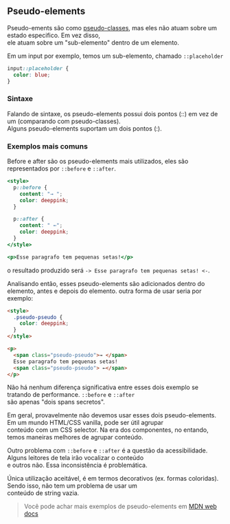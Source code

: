 ## Pseudo-elements

Pseudo-ements são como [pseudo-classes](./pseudo-classes.md), mas eles não atuam sobre um estado especifico. Em vez disso, <br>
ele atuam sobre um "sub-elemento" dentro de um elemento.

Em um input por exemplo, temos um sub-elemento, chamado `::placeholder`

```css
input::placeholder {
  color: blue;
}
```

### Sintaxe

Falando de sintaxe, os pseudo-elements possui dois pontos (::) em vez de um (comparando com pseudo-classes).<br>
Alguns pseudo-elements suportam um dois pontos (:).

### Exemplos mais comuns

Before e after são os pseudo-elements mais utilizados, eles são representados por `::before` e `::after`.

```htm
<style>
  p::before {
    content: "→ ";
    color: deeppink;
  }

  p::after {
    content: " ←";
    color: deeppink;
  }
</style>

<p>Esse paragrafo tem pequenas setas!</p>
```

o resultado produzido será `-> Esse paragrafo tem pequenas setas! <-`.

Analisando então, esses pseudo-elements são adicionados dentro do elemento, antes e depois do elemento.
outra forma de usar seria por exemplo:

```html
<style>
  .pseudo-pseudo {
    color: deeppink;
  }
</style>

<p>
  <span class="pseudo-pseudo">→ </span>
  Esse paragrafo tem pequenas setas!
  <span class="pseudo-pseudo"> ←</span>
</p>
```

Não há nenhum diferença significativa entre esses dois exemplo se tratando de performance. `::before` e `::after` <br>
são apenas "dois spans secretos".

Em geral, provavelmente não devemos usar esses dois pseudo-elements. Em um mundo HTML/CSS vanilla, pode ser útil agrupar <br>
conteúdo com um CSS selector. Na era dos componentes, no entando, temos maneiras melhores de agrupar conteúdo.

Outro problema com `::before` e `::after` é a questão da acessibilidade. Alguns leitores de tela irão vocalizar o conteúdo <br>
e outros não. Essa inconsistência é problemática.

Única utilização aceitável, é em termos decorativos (ex. formas coloridas). Sendo isso, não tem um problema de usar um <br>
conteúdo de string vazia.

> Você pode achar mais exemplos de pseudo-elements em [MDN web docs](https://developer.mozilla.org/en-US/docs/Web/CSS/Pseudo-elements)
